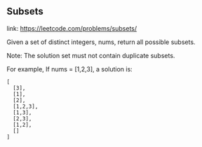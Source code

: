 ## Subsets 
link: <https://leetcode.com/problems/subsets/>

Given a set of distinct integers, nums, return all possible subsets.

Note: The solution set must not contain duplicate subsets.


For example,
If nums = [1,2,3], a solution is:

```
[
  [3],
  [1],
  [2],
  [1,2,3],
  [1,3],
  [2,3],
  [1,2],
  []
]

```
